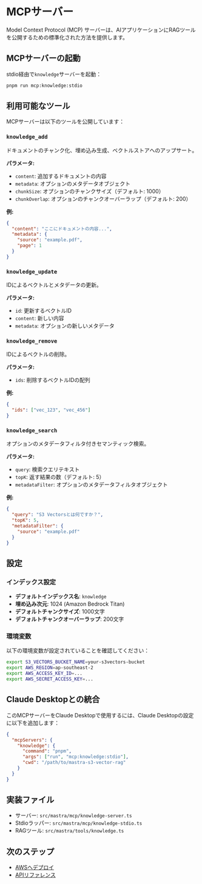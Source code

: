 # MCPサーバー

Model Context Protocol (MCP) サーバーは、AIアプリケーションにRAGツールを公開するための標準化された方法を提供します。

## MCPサーバーの起動

stdio経由で`knowledge`サーバーを起動：

```bash
pnpm run mcp:knowledge:stdio
```

## 利用可能なツール

MCPサーバーは以下のツールを公開しています：

### `knowledge_add`

ドキュメントのチャンク化、埋め込み生成、ベクトルストアへのアップサート。

**パラメータ:**
- `content`: 追加するドキュメントの内容
- `metadata`: オプションのメタデータオブジェクト
- `chunkSize`: オプションのチャンクサイズ（デフォルト: 1000）
- `chunkOverlap`: オプションのチャンクオーバーラップ（デフォルト: 200）

**例:**
```json
{
  "content": "ここにドキュメントの内容...",
  "metadata": {
    "source": "example.pdf",
    "page": 1
  }
}
```

### `knowledge_update`

IDによるベクトルとメタデータの更新。

**パラメータ:**
- `id`: 更新するベクトルID
- `content`: 新しい内容
- `metadata`: オプションの新しいメタデータ

### `knowledge_remove`

IDによるベクトルの削除。

**パラメータ:**
- `ids`: 削除するベクトルIDの配列

**例:**
```json
{
  "ids": ["vec_123", "vec_456"]
}
```

### `knowledge_search`

オプションのメタデータフィルタ付きセマンティック検索。

**パラメータ:**
- `query`: 検索クエリテキスト
- `topK`: 返す結果の数（デフォルト: 5）
- `metadataFilter`: オプションのメタデータフィルタオブジェクト

**例:**
```json
{
  "query": "S3 Vectorsとは何ですか？",
  "topK": 5,
  "metadataFilter": {
    "source": "example.pdf"
  }
}
```

## 設定

### インデックス設定

- **デフォルトインデックス名**: `knowledge`
- **埋め込み次元**: 1024 (Amazon Bedrock Titan)
- **デフォルトチャンクサイズ**: 1000文字
- **デフォルトチャンクオーバーラップ**: 200文字

### 環境変数

以下の環境変数が設定されていることを確認してください：

```bash
export S3_VECTORS_BUCKET_NAME=your-s3vectors-bucket
export AWS_REGION=ap-southeast-2
export AWS_ACCESS_KEY_ID=...
export AWS_SECRET_ACCESS_KEY=...
```

## Claude Desktopとの統合

このMCPサーバーをClaude Desktopで使用するには、Claude Desktopの設定に以下を追加します：

```json
{
  "mcpServers": {
    "knowledge": {
      "command": "pnpm",
      "args": ["run", "mcp:knowledge:stdio"],
      "cwd": "/path/to/mastra-s3-vector-rag"
    }
  }
}
```

## 実装ファイル

- サーバー: `src/mastra/mcp/knowledge-server.ts`
- Stdioラッパー: `src/mastra/mcp/knowledge-stdio.ts`
- RAGツール: `src/mastra/tools/knowledge.ts`

## 次のステップ

- [AWSへデプロイ](../deployment/cdk.md)
- [APIリファレンス](../api/reference.md)


